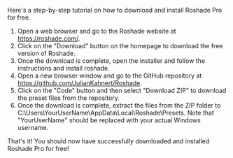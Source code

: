 Here's a step-by-step tutorial on how to download and install Roshade Pro for free.

1. Open a web browser and go to the Roshade website at https://roshade.com/.
2. Click on the "Download" button on the homepage to download the free version of Roshade.
3. Once the download is complete, open the installer and follow the instructions and install roshade.
4. Open a new browser window and go to the GitHub repository at https://github.com/JulianKahnert/Roshade.
5. Click on the "Code" button and then select "Download ZIP" to download the preset files from the repository.
6. Once the download is complete, extract the files from the ZIP folder to C:\Users\YourUserName\AppData\Local\Roshade\Presets. Note that "YourUserName" should be replaced with your actual Windows username.

That's it! You should now have successfully downloaded and installed Roshade Pro for free!
